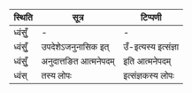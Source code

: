 | स्थिति | सूत्र | टिप्पणी |
| ----- | ------- | ------ |
| ध्वंसुँ॒ | - | - |
| ध्वंसुँ॒ | उपदेशेऽजनुनासिक इत् | उँ-इत्यस्य इत्संज्ञा |
| ध्वंसुँ॒ | अनुदात्तङित आत्मनेपदम् | इति आत्मनेपदम् |
| ध्वंस् | तस्य लोपः | इत्संज्ञकस्य लोपः |
